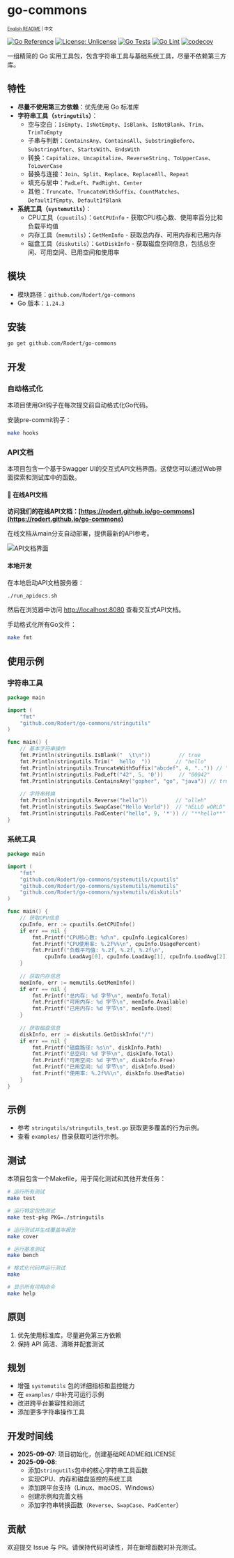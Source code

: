 # go-commons

<sub><sup>[English README](README.md) | 中文</sup></sub>

[![Go Reference](https://pkg.go.dev/badge/github.com/Rodert/go-commons.svg)](https://pkg.go.dev/github.com/Rodert/go-commons)
[![License: Unlicense](https://img.shields.io/badge/license-Unlicense-blue.svg)](LICENSE)
[![Go Tests](https://github.com/Rodert/go-commons/actions/workflows/go-test.yml/badge.svg)](https://github.com/Rodert/go-commons/actions/workflows/go-test.yml)
[![Go Lint](https://github.com/Rodert/go-commons/actions/workflows/go-lint.yml/badge.svg)](https://github.com/Rodert/go-commons/actions/workflows/go-lint.yml)
[![codecov](https://codecov.io/gh/Rodert/go-commons/branch/main/graph/badge.svg)](https://codecov.io/gh/Rodert/go-commons)

一组精简的 Go 实用工具包，包含字符串工具与基础系统工具，尽量不依赖第三方库。

## 特性

- **尽量不使用第三方依赖**：优先使用 Go 标准库
- **字符串工具（`stringutils`）**：
  - 空与空白：`IsEmpty`、`IsNotEmpty`、`IsBlank`、`IsNotBlank`、`Trim`、`TrimToEmpty`
  - 子串与判断：`ContainsAny`、`ContainsAll`、`SubstringBefore`、`SubstringAfter`、`StartsWith`、`EndsWith`
  - 转换：`Capitalize`、`Uncapitalize`、`ReverseString`、`ToUpperCase`、`ToLowerCase`
  - 替换与连接：`Join`、`Split`、`Replace`、`ReplaceAll`、`Repeat`
  - 填充与居中：`PadLeft`、`PadRight`、`Center`
  - 其他：`Truncate`、`TruncateWithSuffix`、`CountMatches`、`DefaultIfEmpty`、`DefaultIfBlank`
- **系统工具（`systemutils`）**：
  - CPU工具（`cpuutils`）：`GetCPUInfo` - 获取CPU核心数、使用率百分比和负载平均值
  - 内存工具（`memutils`）：`GetMemInfo` - 获取总内存、可用内存和已用内存
  - 磁盘工具（`diskutils`）：`GetDiskInfo` - 获取磁盘空间信息，包括总空间、可用空间、已用空间和使用率

## 模块

- 模块路径：`github.com/Rodert/go-commons`
- Go 版本：`1.24.3`

## 安装

```bash
go get github.com/Rodert/go-commons
```

## 开发

### 自动格式化

本项目使用Git钩子在每次提交前自动格式化Go代码。

安装pre-commit钩子：

```bash
make hooks
```

### API文档

本项目包含一个基于Swagger UI的交互式API文档界面。这使您可以通过Web界面探索和测试库中的函数。

#### 📌 在线API文档

**访问我们的在线API文档：[https://rodert.github.io/go-commons](https://rodert.github.io/go-commons)**

在线文档从main分支自动部署，提供最新的API参考。

![API文档界面](images/api-img.png)

#### 本地开发

在本地启动API文档服务器：

```bash
./run_apidocs.sh
```

然后在浏览器中访问 [http://localhost:8080](http://localhost:8080) 查看交互式API文档。

手动格式化所有Go文件：

```bash
make fmt
```

## 使用示例

### 字符串工具

```go
package main

import (
	"fmt"
	"github.com/Rodert/go-commons/stringutils"
)

func main() {
	// 基本字符串操作
	fmt.Println(stringutils.IsBlank("  \t\n"))         // true
	fmt.Println(stringutils.Trim("  hello  "))        // "hello"
	fmt.Println(stringutils.TruncateWithSuffix("abcdef", 4, "..")) // "ab.."
	fmt.Println(stringutils.PadLeft("42", 5, '0'))     // "00042"
	fmt.Println(stringutils.ContainsAny("gopher", "go", "java")) // true
	
	// 字符串转换
	fmt.Println(stringutils.Reverse("hello"))         // "olleh"
	fmt.Println(stringutils.SwapCase("Hello World"))  // "hELLO wORLD"
	fmt.Println(stringutils.PadCenter("hello", 9, '*')) // "**hello**"
}
```

### 系统工具

```go
package main

import (
	"fmt"
	"github.com/Rodert/go-commons/systemutils/cpuutils"
	"github.com/Rodert/go-commons/systemutils/memutils"
	"github.com/Rodert/go-commons/systemutils/diskutils"
)

func main() {
	// 获取CPU信息
	cpuInfo, err := cpuutils.GetCPUInfo()
	if err == nil {
		fmt.Printf("CPU核心数: %d\n", cpuInfo.LogicalCores)
		fmt.Printf("CPU使用率: %.2f%%\n", cpuInfo.UsagePercent)
		fmt.Printf("负载平均值: %.2f, %.2f, %.2f\n", 
			cpuInfo.LoadAvg[0], cpuInfo.LoadAvg[1], cpuInfo.LoadAvg[2])
	}
	
	// 获取内存信息
	memInfo, err := memutils.GetMemInfo()
	if err == nil {
		fmt.Printf("总内存: %d 字节\n", memInfo.Total)
		fmt.Printf("可用内存: %d 字节\n", memInfo.Available)
		fmt.Printf("已用内存: %d 字节\n", memInfo.Used)
	}
	
	// 获取磁盘信息
	diskInfo, err := diskutils.GetDiskInfo("/")
	if err == nil {
		fmt.Printf("磁盘路径: %s\n", diskInfo.Path)
		fmt.Printf("总空间: %d 字节\n", diskInfo.Total)
		fmt.Printf("可用空间: %d 字节\n", diskInfo.Free)
		fmt.Printf("已用空间: %d 字节\n", diskInfo.Used)
		fmt.Printf("使用率: %.2f%%\n", diskInfo.UsedRatio)
	}
}
```

## 示例

- 参考 `stringutils/stringutils_test.go` 获取更多覆盖的行为示例。
- 查看 `examples/` 目录获取可运行示例。

## 测试

本项目包含一个Makefile，用于简化测试和其他开发任务：

```bash
# 运行所有测试
make test

# 运行特定包的测试
make test-pkg PKG=./stringutils

# 运行测试并生成覆盖率报告
make cover

# 运行基准测试
make bench

# 格式化代码并运行测试
make

# 显示所有可用命令
make help
```

## 原则

1. 优先使用标准库，尽量避免第三方依赖
2. 保持 API 简洁、清晰并配套测试

## 规划

- 增强 `systemutils` 包的详细指标和监控能力
- 在 `examples/` 中补充可运行示例
- 改进跨平台兼容性和测试
- 添加更多字符串操作工具

## 开发时间线

- **2025-09-07**: 项目初始化，创建基础README和LICENSE
- **2025-09-08**: 
  - 添加`stringutils`包中的核心字符串工具函数
  - 实现CPU、内存和磁盘监控的系统工具
  - 添加跨平台支持（Linux、macOS、Windows）
  - 创建示例和完善文档
  - 添加字符串转换函数（`Reverse`、`SwapCase`、`PadCenter`）

## 贡献

欢迎提交 Issue 与 PR。请保持代码可读性，并在新增函数时补充测试。